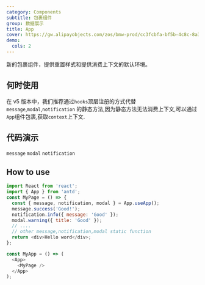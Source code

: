 ```yaml
---
category: Components
subtitle: 包裹组件
group: 数据展示
title: App
cover: https://gw.alipayobjects.com/zos/bmw-prod/cc3fcbfa-bf5b-4c8c-8a3d-c3f8388c75e8.svg
demo:
  cols: 2
---
```


新的包裹组件，提供重置样式和提供消费上下文的默认环境。

## 何时使用

在 v5 版本中，我们推荐通过`hooks`顶层注册的方式代替 `message`,`modal`,`notification` 的静态方法,因为静态方法无法消费上下文,可以通过`App`组件包裹,获取`context`上下文.

## 代码演示

<!-- prettier-ignore -->
<code src="./demo/message.tsx">message</code>
<code src="./demo/modal.tsx">modal</code>
<code src="./demo/notification.tsx">notification</code>

## How to use

```javascript
import React from 'react';
import { App } from 'antd';
const MyPage = () => {
  const { message, notification, modal } = App.useApp();
  message.success('Good!');
  notification.info({ message: 'Good' });
  modal.warning({ title: 'Good' });
  // ....
  // other message,notification,modal static function
  return <div>Hello word</div>;
};

const MyApp = () => (
  <App>
    <MyPage />
  </App>
);
```
